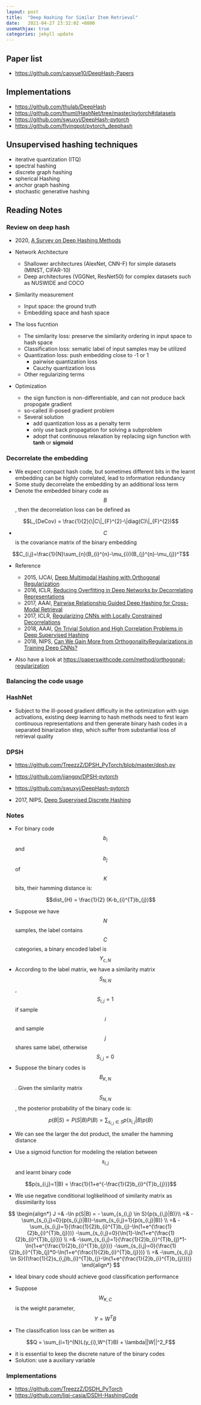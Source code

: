 ```yaml
---
layout: post
title:  "Deep Hashing for Similar Item Retrieval"
date:   2021-04-27 23:32:02 +0800
usemathjax: true
categories: jekyll update
---
```



## Paper list
- <https://github.com/caoyue10/DeepHash-Papers>

## Implementations
- <https://github.com/thulab/DeepHash>
- <https://github.com/thuml/HashNet/tree/master/pytorch#datasets>
- <https://github.com/swuxyj/DeepHash-pytorch>
- <https://github.com/flyingpot/pytorch_deephash>

## Unsupervised hashing techniques
- iterative quantization (ITQ)
- spectral hashing
- discrete graph hashing
- spherical Hashing 
- anchor graph hashing 
- stochastic generative hashing 

## Reading Notes

### Review on deep hash
- 2020, [A Survey on Deep Hashing Methods](https://arxiv.org/abs/2003.03369)

- Network Architecture
  - Shallower architectures (AlexNet, CNN-F) for simple datasets (MINST, CIFAR-10)
  - Deep architectures (VGGNet, ResNet50) for complex datasets such as NUSWIDE and COCO

- Similarity measurement
  - Input space: the ground truth
  - Embedding space and hash space 

- The loss fucntion
  - The similarity loss: preserve the similarity ordering in input space to hash space
  - Classification loss: sematic label of input samples may be utilized
  - Quantization loss: push embedding close to -1 or 1
    - pairwise quantization loss
    - Cauchy quantization loss
  - Other regularizing terms

- Optimization
  - the sign function is non-differentiable, and can not produce back propogate gradient
  - so-called ill-posed gradient problem
  - Several solution
    - add quantization loss as a penalty term
    - only use back propagation for solving a subproblem
    - adopt that continuous relaxation by replacing sign function with **tanh** or **sigmoid**


### Decorrelate the embedding

- We expect compact hash code, but sometimes different bits in the learnt embedding can be highly correlated, lead to information redundancy
- Some study decorrelate the embedding by an additional loss term
- Denote the embedded binary code as $$B$$, then the decorrelation loss can be defined as 

$$L_{DeCov} = \frac{1}{2}(\|C\|_{F}^{2}-\|diag(C)\|_{F}^{2})$$

- $$C$$ is the covariance matrix of the binary embedding  

$$C_{i,j}=\frac{1}{N}\sum_{n}(B_{i}^{n}-\mu_{i})(B_{j}^{n}-\mu_{j})^T$$

- Reference 
  - 2015, IJCAI, [Deep Multimodal Hashing with Orthogonal Regularization](https://www.ijcai.org/Proceedings/15/Papers/324.pdf)
  - 2016, ICLR, [Reducing Overfitting in Deep Networks by Decorrelating Representations](https://arxiv.org/pdf/1511.06068.pdf)
  - 2017, AAAI, [Pairwise Relationship Guided Deep Hashing for Cross-Modal Retrieval](https://aaai.org/ocs/index.php/AAAI/AAAI17/paper/view/14326)
  - 2017, ICLR, [Regularizing CNNs with Locally Constrained Decorrelations](https://arxiv.org/abs/1611.01967)
  - 2018, AAAI, [On Trivial Solution and High Correlation Problems in Deep Supervised Hashing](https://eprints.lancs.ac.uk/id/eprint/123575/1/2018_3.pdf)
  - 2018, NIPS, [Can We Gain More from OrthogonalityRegularizations in Training Deep CNNs?](https://arxiv.org/pdf/1810.09102.pdf)

- Also have a look at <https://paperswithcode.com/method/orthogonal-regularization>

### Balancing the code usage


### HashNet
- Subject to the ill-posed gradient difficulty in the optimization with sign activations, existing deep learning to hash methods need to first learn continuous representations and then generate binary hash codes in a separated binarization step, which suffer from substantial loss of retrieval quality


### DPSH
- <https://github.com/TreezzZ/DPSH_PyTorch/blob/master/dpsh.py>
- <https://github.com/jiangqy/DPSH-pytorch>
- <https://github.com/swuxyj/DeepHash-pytorch>

- 2017, NIPS, [Deep Supervised Discrete Hashing](https://arxiv.org/abs/1705.10999)

### Notes

- For binary code $$b_{i}$$ and $$b_{j}$$ of $$K$$ bits, their hamming distance is:

$$dist_{H} = \frac{1}{2} (K-b_{i}^{T}b_{j})$$

- Suppose we have $$N$$ samples, the label contains $$C$$ categories, a binary encoded label is $$Y_{c,N}$$
- According to the label matrix, we have a similarity matrix $$S_{N,N}$$, $$S_{i,j}=1$$ if sample $$i$$ and sample $$j$$ shares same label, otherwise $$S_{i,j}=0$$
- Suppose the binary codes is $$B_{K,N}$$. Given the similarity matrix $$S_{N,N}$$, the posterior probability of the binary code is:


$$p(B|S) \propto P(S|B)P(B) = \sum_{s_{i,j} \in S}{p(s_{i,j}|B)p(B)} $$

- We can see the larger the dot product, the smaller the hamming distance

- Use a sigmoid function for modeling the relation between $$s_{i,j}$$ and learnt binary code

$$p(s_{i,j}=1|B) = \frac{1}{1+e^{-\frac{1}{2}b_{i}^{T}b_{j}}}$$

- We use negative conditional loglikelihood of similarity matrix as dissimilarity loss 

$$
\begin{align*}
   J =& -\ln p(S|B) = - \sum_{s_{i,j} \in S}{p(s_{i,j}|B)}\\
     =& -\sum_{s_{i,j}=0}{p(s_{i,j}|B)}-\sum_{s_{i,j}=1}{p(s_{i,j}|B)} \\
     =& -\sum_{s_{i,j}=1}{\frac{1}{2}b_{i}^{T}b_{j}-\ln(1+e^{\frac{1}{2}b_{i}^{T}b_{j}})}
        -\sum_{s_{i,j}=0}{\ln{1}-\ln(1+e^{\frac{1}{2}b_{i}^{T}b_{j}})} \\
     =& -\sum_{s_{i,j}=1}{\frac{1}{2}b_{i}^{T}b_{j}*1-\ln(1+e^{\frac{1}{2}b_{i}^{T}b_{j}})}
        -\sum_{s_{i,j}=0}{\frac{1}{2}b_{i}^{T}b_{j}*0-\ln(1+e^{\frac{1}{2}b_{i}^{T}b_{j}})} \\
     =& -\sum_{s_{i,j} \in S}{(\frac{1}{2}s_{i,j}b_{i}^{T}b_{j}-\ln(1+e^{\frac{1}{2}b_{i}^{T}b_{j}}))}
\end{align*}
$$

- Ideal binary code should achieve good classification performance

- Suppose $$W_{K,C}$$ is the weight parameter, $$Y=W^{T}B$$

- The classification loss can be written as 


$$Q = \sum_{i=1}^{N}L(y_{i},W^{T}B) + \lambda||W||^2_F$$

- it is essential to keep the discrete nature of the binary codes
- Solution: use a  auxiliary variable

### Implementations

- <https://github.com/TreezzZ/DSDH_PyTorch>
- <https://github.com/liqi-casia/DSDH-HashingCode>